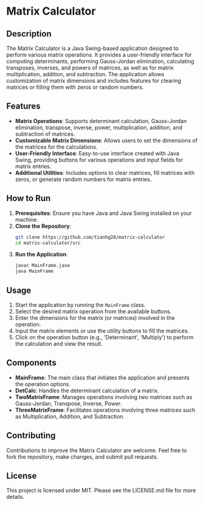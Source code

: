 
# Matrix Calculator

## Description
The Matrix Calculator is a Java Swing-based application designed to perform various matrix operations. It provides a user-friendly interface for computing determinants, performing Gauss-Jordan elimination, calculating transposes, inverses, and powers of matrices, as well as for matrix multiplication, addition, and subtraction. The application allows customization of matrix dimensions and includes features for clearing matrices or filling them with zeros or random numbers.

## Features
- **Matrix Operations**: Supports determinant calculation, Gauss-Jordan elimination, transpose, inverse, power, multiplication, addition, and subtraction of matrices.
- **Customizable Matrix Dimensions**: Allows users to set the dimensions of the matrices for the calculations.
- **User-Friendly Interface**: Easy-to-use interface created with Java Swing, providing buttons for various operations and input fields for matrix entries.
- **Additional Utilities**: Includes options to clear matrices, fill matrices with zeros, or generate random numbers for matrix entries.

## How to Run
1. **Prerequisites**: Ensure you have Java and Java Swing installed on your machine.
2. **Clone the Repository**:
   ```bash
   git clone https://github.com/tianhg28/matrix-calculator
   cd matrix-calculator/src
   ```
3. **Run the Application**:
   ```bash
   javac MainFrame.java
   java MainFrame
   ```

## Usage
1. Start the application by running the `MainFrame` class.
2. Select the desired matrix operation from the available buttons.
3. Enter the dimensions for the matrix (or matrices) involved in the operation.
4. Input the matrix elements or use the utility buttons to fill the matrices.
5. Click on the operation button (e.g., 'Determinant', 'Multiply') to perform the calculation and view the result.

## Components
- **MainFrame**: The main class that initiates the application and presents the operation options.
- **DetCalc**: Handles the determinant calculation of a matrix.
- **TwoMatrixFrame**: Manages operations involving two matrices such as Gauss-Jordan, Transpose, Inverse, Power.
- **ThreeMatrixFrame**: Facilitates operations involving three matrices such as Multiplication, Addition, and Subtraction.

## Contributing
Contributions to improve the Matrix Calculator are welcome. Feel free to fork the repository, make changes, and submit pull requests.

## License
This project is licensed under MIT. Please see the LICENSE.md file for more details.

